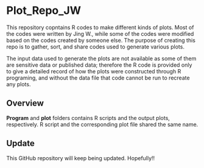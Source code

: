 # Plot_Repo_JW

This repository copntains R codes to make different kinds of plots. Most of the codes were written by Jing W., while some of the codes were modified based on the codes created by someone else. The purpose of creating this repo is to gather, sort, and share codes used to generate various plots. 

The input data used to generate the plots are not available as some of them are sensitive data or published data; therefore the R code is provided only to give a detailed record of how the plots were constructed through R programing, and without the data file that code cannot be run to recreate any plots.

## Overview

**Program** and **plot** folders contains R scripts and the output plots, respectively. R script and the corresponding plot file shared the same name. 

## Update

This GitHub repository will keep being updated. Hopefully!!

